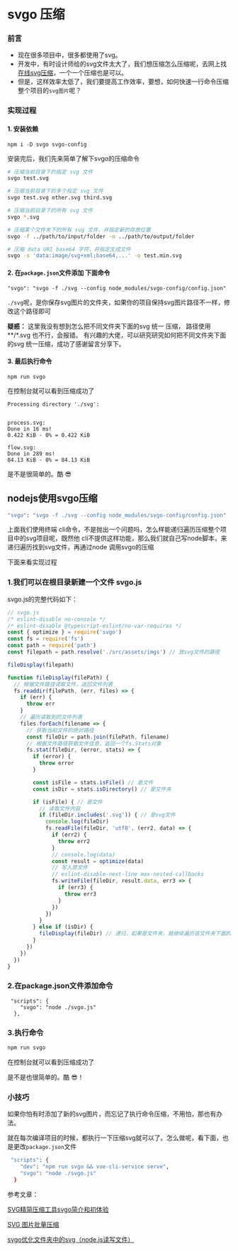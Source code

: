 # svgo 压缩

### 前言

- 现在很多项目中，很多都使用了svg。
- 开发中，有时设计师给的svg文件太大了，我们想压缩怎么压缩呢，去网上找[在线svg压缩](https://www.zhangxinxu.com/sp/svgo/)，一个一个压缩也是可以。
- 但是，这样效率太低了，我们要提高工作效率，要想，如何快速一行命令压缩整个项目的`svg图片`呢？

### 实现过程

#### 1. 安装依赖

```
npm i -D svgo svgo-config
```

安装完后，我们先来简单了解下svgo的压缩命令

```sh
# 压缩当前目录下的指定 svg 文件
svgo test.svg 

# 压缩当前目录下的多个指定 svg 文件
svgo test.svg other.svg third.svg 

# 压缩当前目录下的所有 svg 文件
svgo *.svg 

# 压缩某个文件夹下的所有 svg 文件，并指定新的存放位置
svgo -f ../path/to/input/folder -o ../path/to/output/folder 

# 压缩 data URI base64 字符，并指定生成文件
svgo -s 'data:image/svg+xml;base64,...' -o test.min.svg 
```
#### 2. 在`package.json`文件添加 下面命令


```
"svgo": "svgo -f ./svg --config node_modules/svgo-config/config.json"
```

`./svg`呢，是你保存svg图片的文件夹，如果你的项目保持svg图片路径不一样，修改这个路径即可

**疑惑：** 这里我没有想到怎么把不同文件夹下面的svg 统一 压缩， 路径使用 **/*.svg 也不行，会报错。 有兴趣的大佬，可以研究研究如何把不同文件夹下面的svg 统一压缩，成功了感谢留言分享下。

#### 3. 最后执行命令

```
npm run svgo
```

在控制台就可以看到压缩成功了

```
Processing directory './svg':


process.svg:
Done in 16 ms!
0.422 KiB - 0% = 0.422 KiB

flow.svg:
Done in 289 ms!
84.13 KiB - 0% = 84.13 KiB
```

是不是很简单的。酷 😎

## nodejs使用svgo压缩

```sh
"svgo": "svgo -f ./svg --config node_modules/svgo-config/config.json"
```
上面我们使用终端 cli命令，不是抛出一个问题吗，怎么样能递归遍历压缩整个项目中的svg项目呢，既然他 cli不提供这样功能，那么我们就自己写node脚本，来递归遍历找到svg文件，再通过node 调用svgo的压缩

下面来看实现过程

### 1.我们可以在根目录新建一个文件 svgo.js

svgo.js的完整代码如下：

```js
// svgo.js
/* eslint-disable no-console */
/* eslint-disable @typescript-eslint/no-var-requires */
const { optimize } = require('svgo')
const fs = require('fs')
const path = require('path')
const filepath = path.resolve('./src/assets/imgs') // 放svg文件的路径

fileDisplay(filepath)

function fileDisplay(filePath) {
  // 根据文件路径读取文件，返回文件列表
  fs.readdir(filePath, (err, files) => {
    if (err) {
      throw err
    }
    // 遍历读取到的文件列表
    files.forEach(filename => {
      // 获取当前文件的绝对路径
      const fileDir = path.join(filePath, filename)
      // 根据文件路径获取文件信息，返回一个fs.Stats对象
      fs.stat(fileDir, (error, stats) => {
        if (error) {
          throw error
        }

        const isFile = stats.isFile() // 是文件
        const isDir = stats.isDirectory() // 是文件夹

        if (isFile) { // 是文件
          // 读取文件内容
          if (fileDir.includes('.svg')) { // 是svg文件
            console.log(fileDir)
            fs.readFile(fileDir, 'utf8', (err2, data) => {
              if (err2) {
                throw err2
              }
              // console.log(data)
              const result = optimize(data)
              // 写入原文件
              // eslint-disable-next-line max-nested-callbacks
              fs.writeFile(fileDir, result.data, err3 => {
                if (err3) {
                  throw err3
                }
              })
            })
          }
        } else if (isDir) {
          fileDisplay(fileDir) // 递归，如果是文件夹，就继续遍历该文件夹下面的文件
        }
      })
    })
  })
}
```

### 2.在package.json文件添加命令

```
 "scripts": {
    "svgo": "node ./svgo.js"
  },
```

### 3.执行命令

```sh
npm run svgo
```

在控制台就可以看到压缩成功了

是不是也很简单的。酷 😎！

### 小技巧

如果你怕有时添加了新的svg图片，而忘记了执行命令压缩，不用怕，那也有办法。

就在每次编译项目的时候，都执行一下压缩svg就可以了。怎么做呢，看下面，也是更改`package.json`文件

```sh
 "scripts": {
    "dev": "npm run svgo && vue-cli-service serve",
    "svgo": "node ./svgo.js"
  }
```

参考文章：

[SVG精简压缩工具svgo简介和初体验](https://www.zhangxinxu.com/wordpress/2016/02/svg-compress-tool-svgo-experience/)

[SVG 图片批量压缩](https://urz.one/cn/2020-06-12/svg-compressor/)

[svgo优化文件夹中的svg（node.js读写文件）](https://juejin.cn/post/6844903765208743950)